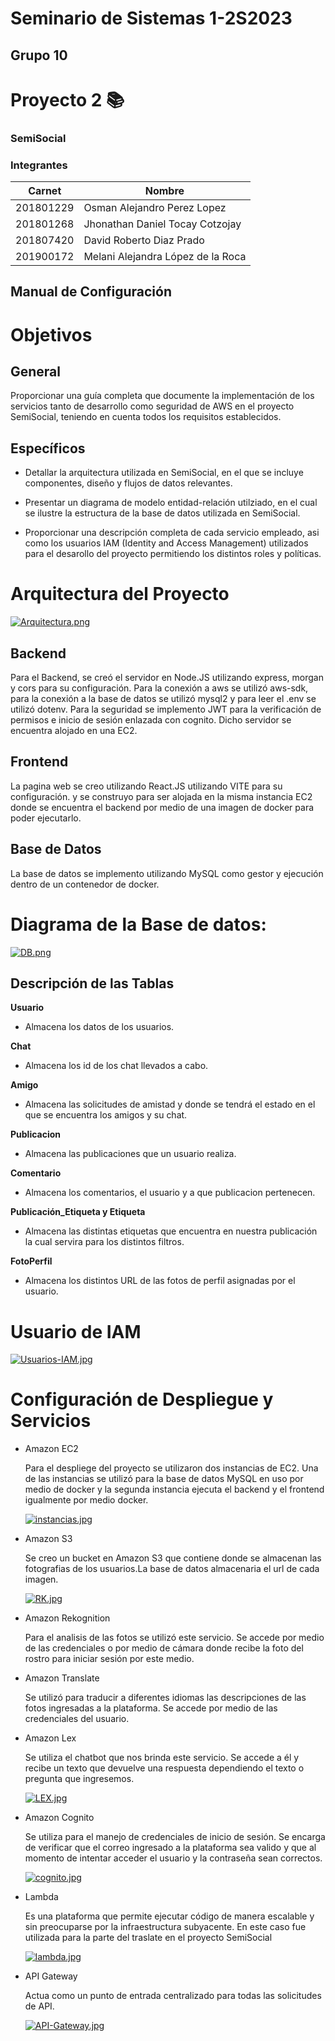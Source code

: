 # Seminario de Sistemas 1-2S2023
## Grupo 10 

# Proyecto 2 📚
### SemiSocial

### Integrantes 
| Carnet | Nombre |
| --- | --- |
| 201801229	| Osman Alejandro Perez Lopez|
| 201801268 | Jhonathan Daniel Tocay Cotzojay |
| 201807420	| David Roberto Diaz Prado |
| 201900172	| Melani Alejandra López de la Roca |

## Manual de Configuración

# Objetivos
## General
Proporcionar una guía completa que documente la implementación de los servicios tanto de desarrollo como seguridad de AWS en el proyecto SemiSocial, teniendo en cuenta todos los requisitos establecidos.

## Específicos
- Detallar la arquitectura utilizada en SemiSocial, en el que se incluye componentes, diseño y flujos de datos relevantes.

- Presentar un diagrama de modelo entidad-relación utilziado, en el cual se ilustre la estructura de la base de datos utilizada en SemiSocial.

- Proporcionar una descripción completa de cada servicio empleado, asi como los usuarios IAM (Identity and Access Management) utilizados para el desarollo del proyecto permitiendo los distintos roles y políticas.

# Arquitectura del Proyecto
[![Arquitectura.png](https://i.postimg.cc/5yhcGCRp/Arquitectura.png)](https://postimg.cc/64f14ywG)

## Backend
Para el Backend, se creó el servidor en Node.JS utilizando express, morgan y cors para su configuración. Para la conexión a aws se utilizó aws-sdk, para la conexión a la base de datos se utilizó mysql2 y para leer el .env se utilizó dotenv. Para la seguridad se implemento JWT para la verificación de permisos e inicio de sesión enlazada con cognito. Dicho servidor se encuentra alojado en una EC2.


## Frontend
La pagina web se creo utilizando React.JS utilizando VITE para su configuración. y se construyo para ser alojada en la misma instancia EC2 donde se encuentra el backend por medio de una imagen de docker para poder ejecutarlo.


## Base de Datos
La base de datos se implemento utilizando MySQL como gestor y ejecución dentro de un contenedor de docker. 

# Diagrama de la Base de datos:

[![DB.png](https://i.postimg.cc/nz0kWfCL/DB.png)](https://postimg.cc/jwnPW96V)

## Descripción de las Tablas
**Usuario** 
- Almacena los datos de los usuarios.

**Chat**
- Almacena los id de los chat llevados a cabo.

**Amigo**
- Almacena las solicitudes de amistad y donde se tendrá el estado en el que se encuentra los amigos y su chat.

**Publicacion**
- Almacena las publicaciones que un usuario realiza.

**Comentario**
- Almacena los comentarios, el usuario y a que publicacion pertenecen.

**Publicación_Etiqueta y Etiqueta**
- Almacena las distintas etiquetas que encuentra en nuestra publicación la cual servira para los distintos filtros.

**FotoPerfil**
- Almacena los distintos URL de las fotos de perfil asignadas por el usuario.

# Usuario de IAM

[![Usuarios-IAM.jpg](https://i.postimg.cc/G2xXFsk6/Usuarios-IAM.jpg)](https://postimg.cc/8JsdDcXb)

# Configuración de Despliegue y Servicios
* Amazon EC2

    Para el despliege del proyecto se utilizaron dos instancias de EC2. Una de las instancias se utilizó para la base de datos MySQL en uso por medio de docker y la segunda instancia ejecuta el backend y el frontend igualmente por medio docker.

    [![instancias.jpg](https://i.postimg.cc/pXCywVZx/instancias.jpg)](https://postimg.cc/dL7qdYpS)
    
* Amazon S3

    Se creo un bucket en Amazon S3 que contiene donde se almacenan las fotografias de los usuarios.La base de datos almacenaria el url de cada imagen.
    
    [![RK.jpg](https://i.postimg.cc/FKQbTHsv/RK.jpg)](https://postimg.cc/4YBhdZ92)

* Amazon Rekognition

    Para el analisis de las fotos se utilizó este servicio. Se accede por medio de las credenciales o por medio de cámara donde recibe la foto del rostro para iniciar sesión por este medio.

* Amazon Translate

     Se utilizó para traducir a diferentes idiomas las descripciones de las fotos ingresadas a la plataforma. Se accede por medio de las credenciales del usuario.

* Amazon Lex
    
    Se utiliza el chatbot que nos brinda este servicio. Se accede a él y recibe un texto que devuelve una respuesta dependiendo el texto o pregunta que ingresemos. 

    [![LEX.jpg](https://i.postimg.cc/HLVJ4Gbm/LEX.jpg)](https://postimg.cc/mcW2B5dp)

* Amazon Cognito

    Se utiliza para el manejo de credenciales de inicio de sesión. Se encarga de verificar que el correo ingresado a la plataforma sea valido y que al momento de intentar acceder el usuario y la contraseña sean correctos.

    [![cognito.jpg](https://i.postimg.cc/HskT7wwD/cognito.jpg)](https://postimg.cc/MXNCCj3d)

* Lambda

    Es una plataforma que permite ejecutar código de manera escalable y sin preocuparse por la infraestructura subyacente. En este caso fue utilizada para la parte del traslate en el proyecto SemiSocial

    [![lambda.jpg](https://i.postimg.cc/fy4BQfM3/lambda.jpg)](https://postimg.cc/N9411T9Y)

* API Gateway

    Actua como un punto de entrada centralizado para todas las solicitudes de API.

    [![API-Gateway.jpg](https://i.postimg.cc/c4p5NZ49/API-Gateway.jpg)](https://postimg.cc/N5xx13Xm)